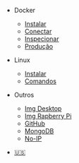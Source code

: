 * Docker
  * [Instalar](Instalacao.md)
  * [Conectar](conectar.md)
  * [Inspecionar](inspecionar.md)
  * [Produção](Producao.md)
  
* Linux
  * [Instalar](InstalacaoSO.md)
  * [Comandos](ComandosLinux.md)

* Outros
  * [Img Desktop](Imagens_Desktop.md)
  * [Img Rapberry Pi](Raspberry.md)
  * [GitHub](GitHub.md)
  * [MongoDB](MongoDB.md)
  * [No-IP](no_ip.md)

* [:us:](/us/)